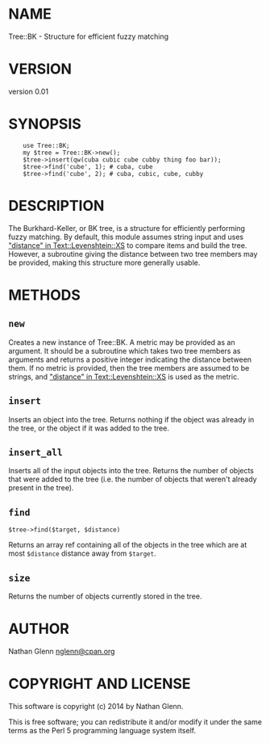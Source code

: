 # NAME

Tree::BK - Structure for efficient fuzzy matching

# VERSION

version 0.01

# SYNOPSIS

        use Tree::BK;
        my $tree = Tree::BK->new();
        $tree->insert(qw(cuba cubic cube cubby thing foo bar));
        $tree->find('cube', 1); # cuba, cube
        $tree->find('cube', 2); # cuba, cubic, cube, cubby

# DESCRIPTION

The Burkhard-Keller, or BK tree, is a structure for efficiently
performing fuzzy matching. By default, this module assumes string
input and uses ["distance" in Text::Levenshtein::XS](https://metacpan.org/pod/Text::Levenshtein::XS#distance) to compare items
and build the tree. However, a subroutine giving the distance
between two tree members may be provided, making this structure
more generally usable.

# METHODS

## `new`

Creates a new instance of Tree::BK. A metric may be provided as an
argument. It should be a subroutine which takes two tree members
as arguments and returns a positive integer indicating the distance
between them. If no metric is provided, then the tree members are
assumed to be strings, and ["distance" in Text::Levenshtein::XS](https://metacpan.org/pod/Text::Levenshtein::XS#distance) is used
as the metric.

## `insert`

Inserts an object into the tree. Returns nothing if the object
was already in the tree, or the object if it was added to the tree.

## `insert_all`

Inserts all of the input objects into the tree. Returns the number
of objects that were added to the tree (i.e. the number of objects
that weren't already present in the tree).

## `find`

    $tree->find($target, $distance)

Returns an array ref containing all of the objects in the tree
which are at most `$distance` distance away from `$target`.

## `size`

Returns the number of objects currently stored in the tree.

# AUTHOR

Nathan Glenn <nglenn@cpan.org>

# COPYRIGHT AND LICENSE

This software is copyright (c) 2014 by Nathan Glenn.

This is free software; you can redistribute it and/or modify it under
the same terms as the Perl 5 programming language system itself.
